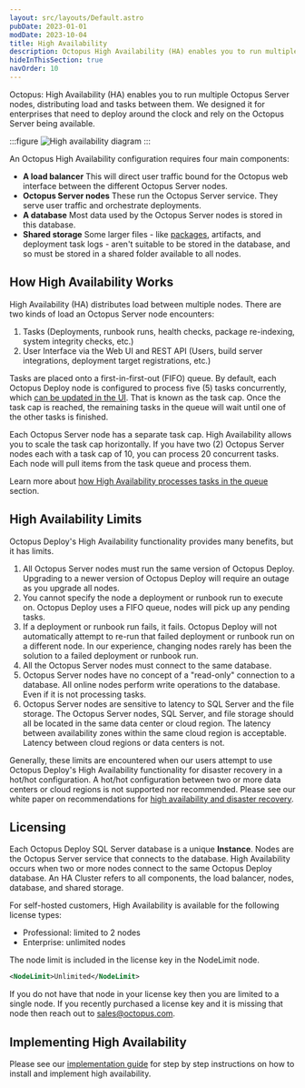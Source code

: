 ```yaml
---
layout: src/layouts/Default.astro
pubDate: 2023-01-01
modDate: 2023-10-04
title: High Availability
description: Octopus High Availability (HA) enables you to run multiple Octopus Server nodes, distributing load and tasks between them.
hideInThisSection: true
navOrder: 10
---
```


Octopus: High Availability (HA) enables you to run multiple Octopus Server nodes, distributing load and tasks between them. We designed it for enterprises that need to deploy around the clock and rely on the Octopus Server being available.

:::figure
![High availability diagram](/docs/administration/high-availability/images/high-availability.svg)
:::

An Octopus High Availability configuration requires four main components:

- **A load balancer**
  This will direct user traffic bound for the Octopus web interface between the different Octopus Server nodes.
- **Octopus Server nodes**
  These run the Octopus Server service. They serve user traffic and orchestrate deployments.
- **A database**
  Most data used by the Octopus Server nodes is stored in this database.
- **Shared storage**
  Some larger files - like [packages](/docs/packaging-applications/package-repositories), artifacts, and deployment task logs - aren't suitable to be stored in the database, and so must be stored in a shared folder available to all nodes.

## How High Availability Works

High Availability (HA) distributes load between multiple nodes.  There are two kinds of load an Octopus Server node encounters:

1. Tasks (Deployments, runbook runs, health checks, package re-indexing, system integrity checks, etc.)
2. User Interface via the Web UI and REST API (Users, build server integrations, deployment target registrations, etc.)

Tasks are placed onto a first-in-first-out (FIFO) queue.  By default, each Octopus Deploy node is configured to process five (5) tasks concurrently, which [can be updated in the UI](/docs/support/increase-the-octopus-server-task-cap).  That is known as the task cap.  Once the task cap is reached, the remaining tasks in the queue will wait until one of the other tasks is finished.  

Each Octopus Server node has a separate task cap.  High Availability allows you to scale the task cap horizontally.  If you have two (2) Octopus Server nodes each with a task cap of 10, you can process 20 concurrent tasks.  Each node will pull items from the task queue and process them.  

Learn more about [how High Availability processes tasks in the queue](/docs/administration/high-availability/how-high-availability-works) section.

## High Availability Limits

Octopus Deploy's High Availability functionality provides many benefits, but it has limits.  

1. All Octopus Server nodes must run the same version of Octopus Deploy.  Upgrading to a newer version of Octopus Deploy will require an outage as you upgrade all nodes.
1. You cannot specify the node a deployment or runbook run to execute on.  Octopus Deploy uses a FIFO queue, nodes will pick up any pending tasks.
1. If a deployment or runbook run fails, it fails.  Octopus Deploy will not automatically attempt to re-run that failed deployment or runbook run on a different node.  In our experience, changing nodes rarely has been the solution to a failed deployment or runbook run.
1. All the Octopus Server nodes must connect to the same database.  
1. Octopus Server nodes have no concept of a "read-only" connection to a database.  All online nodes perform write operations to the database.  Even if it is not processing tasks.
1. Octopus Server nodes are sensitive to latency to SQL Server and the file storage.  The Octopus Server nodes, SQL Server, and file storage should all be located in the same data center or cloud region.  The latency between availability zones within the same cloud region is acceptable.  Latency between cloud regions or data centers is not.

Generally, these limits are encountered when our users attempt to use Octopus Deploy's High Availability functionality for disaster recovery in a hot/hot configuration.  A hot/hot configuration between two or more data centers or cloud regions is not supported nor recommended.  Please see our white paper on recommendations for [high availability and disaster recovery](https://octopus.com/whitepapers/best-practice-for-self-hosted-octopus-deploy-ha-dr).

## Licensing

Each Octopus Deploy SQL Server database is a unique **Instance**.  Nodes are the Octopus Server service that connects to the database.  High Availability occurs when two or more nodes connect to the same Octopus Deploy database.  An HA Cluster refers to all components, the load balancer, nodes, database, and shared storage.

For self-hosted customers, High Availability is available for the following license types:

- Professional: limited to 2 nodes
- Enterprise: unlimited nodes

The node limit is included in the license key in the NodeLimit node.

```xml
<NodeLimit>Unlimited</NodeLimit>
```

If you do not have that node in your license key then you are limited to a single node.  If you recently purchased a license key and it is missing that node then reach out to [sales@octopus.com](mailto:sales@octopus.com).

## Implementing High Availability

Please see our [implementation guide](/docs/best-practices/self-hosted-octopus/high-availability) for step by step instructions on how to install and implement high availability.